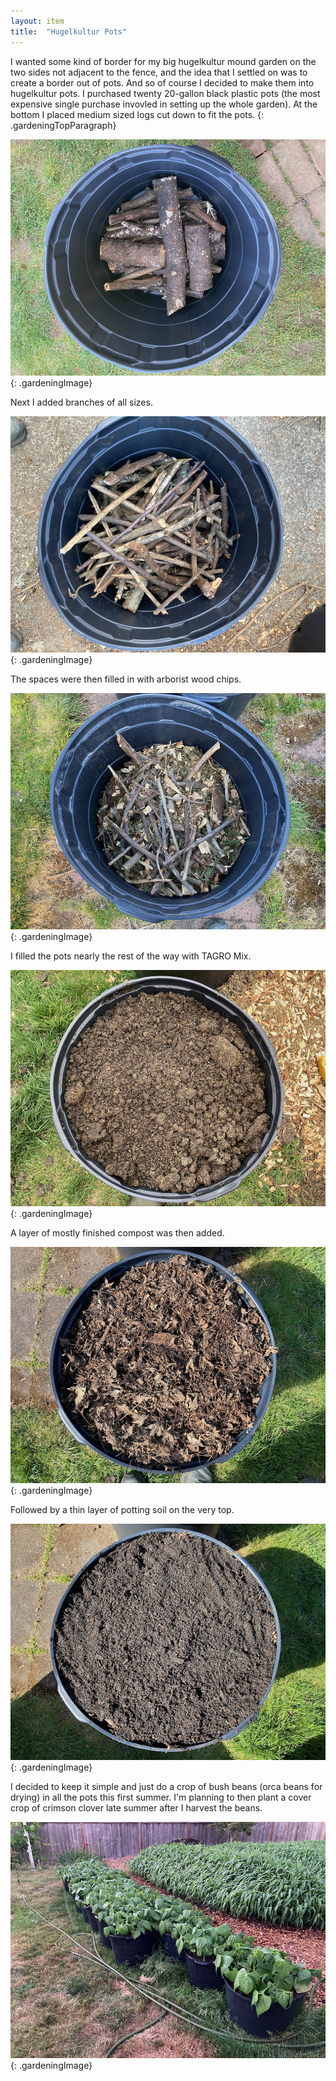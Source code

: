 ```yaml
---
layout: item
title:	"Hugelkultur Pots"
---
```


I wanted some kind of border for my big hugelkultur mound garden on the two sides not adjacent to the fence, and the idea that I settled on was to create a border out of pots. And so of course I decided to make them into hugelkultur pots. I purchased twenty 20-gallon black plastic pots (the most expensive single purchase invovled in setting up the whole garden). At the bottom I placed medium sized logs cut down to fit the pots.
{: .gardeningTopParagraph}

![pot with medium sized logs](/assets/images/gardening/hugelkultur/pots01.jpeg)
{: .gardeningImage}

Next I added branches of all sizes.

![pot with smaller branches added](/assets/images/gardening/hugelkultur/pots02.jpeg)
{: .gardeningImage}

The spaces were then filled in with arborist wood chips.

![pot with wood chips added](/assets/images/gardening/hugelkultur/pots03.jpeg)
{: .gardeningImage}

I filled the pots nearly the rest of the way with TAGRO Mix.

![pot with TAGRO mix](/assets/images/gardening/hugelkultur/pots04.jpeg)
{: .gardeningImage}

A layer of mostly finished compost was then added.

![pot with mostly finished compost](/assets/images/gardening/hugelkultur/pots05.jpeg)
{: .gardeningImage}

Followed by a thin layer of potting soil on the very top.

![pot with final layer of potting soil](/assets/images/gardening/hugelkultur/pots06.jpeg)
{: .gardeningImage}

I decided to keep it simple and just do a crop of bush beans (orca beans for drying) in all the pots this first summer. I'm planning to then plant a cover crop of crimson clover late summer after I harvest the beans.

![pots with bush beans growing](/assets/images/gardening/hugelkultur/pots07.jpeg)
{: .gardeningImage}